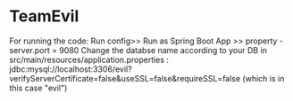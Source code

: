 # TeamEvil

For running the code:
Run config>> Run as Spring Boot App >> property - server.port = 9080
Change the databse name according to your DB in src/main/resources/application.properties : 
jdbc:mysql://localhost:3306/evil?verifyServerCertificate=false&useSSL=false&requireSSL=false  (which is in this case "evil")
